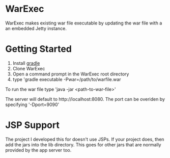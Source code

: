 WarExec
===
WarExec makes existing war file executable by updating the war file with a an embedded Jetty instance. 

# Getting Started
1. Install [gradle](http://www.gradle.org)
2. Clone WarExec
3. Open a command prompt in the WarExec root directory
4. type 'gradle executable -Pwar=/path/to/warfile.war

To run the war file type 'java -jar &lt;path-to-war-file&gt;'

The server will default to http://localhost:8080. The port can be overiden by specifying '-Dport=9090'

# JSP Support
The project I developed this for doesn't use JSPs. If your project does, then add the jars into the lib directory.
This goes for other jars that are normally provided by the app server too.